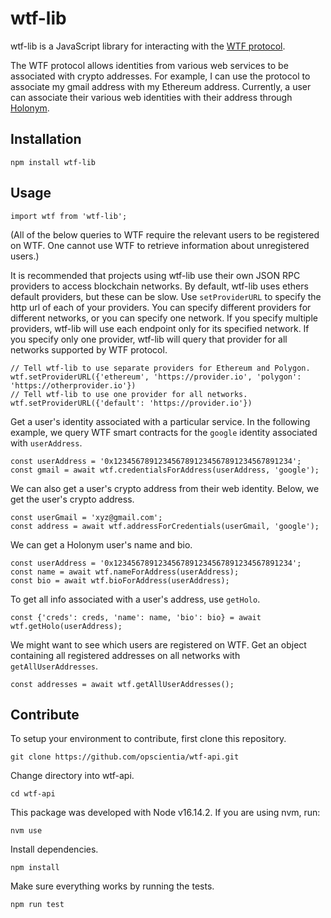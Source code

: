 # wtf-lib
wtf-lib is a JavaScript library for interacting with the [WTF protocol](https://github.com/opscientia/DIDJWT).

The WTF protocol allows identities from various web services to be associated with crypto addresses. For example, I can use the protocol to associate my gmail address with my Ethereum address. Currently, a user can associate their various web identities with their address through [Holonym](https://holo.pizza/).

## Installation

    npm install wtf-lib

## Usage

    import wtf from 'wtf-lib';

(All of the below queries to WTF require the relevant users to be registered on WTF. One cannot use WTF to retrieve information about unregistered users.)

It is recommended that projects using wtf-lib use their own JSON RPC providers to access blockchain networks. By default, wtf-lib uses ethers default providers, but these can be slow. Use `setProviderURL` to specify the http url of each of your providers. You can specify different providers for different networks, or you can specify one network. If you specify multiple providers, wtf-lib will use each endpoint only for its specified network. If you specify only one provider, wtf-lib will query that provider for all networks supported by WTF protocol.

    // Tell wtf-lib to use separate providers for Ethereum and Polygon.
    wtf.setProviderURL({'ethereum', 'https://provider.io', 'polygon': 'https://otherprovider.io'})
    // Tell wtf-lib to use one provider for all networks.
    wtf.setProviderURL({'default': 'https://provider.io'})

Get a user's identity associated with a particular service. In the following example, we query WTF smart contracts for the `google` identity associated with `userAddress`.

    const userAddress = '0x1234567891234567891234567891234567891234';
    const gmail = await wtf.credentialsForAddress(userAddress, 'google');

We can also get a user's crypto address from their web identity. Below, we get the user's crypto address.

    const userGmail = 'xyz@gmail.com';
    const address = await wtf.addressForCredentials(userGmail, 'google');

We can get a Holonym user's name and bio.

    const userAddress = '0x1234567891234567891234567891234567891234';
    const name = await wtf.nameForAddress(userAddress);
    const bio = await wtf.bioForAddress(userAddress);

To get all info associated with a user's address, use `getHolo`. 

    const {'creds': creds, 'name': name, 'bio': bio} = await wtf.getHolo(userAddress);

We might want to see which users are registered on WTF. Get an object containing all registered addresses on all networks with `getAllUserAddresses`.

    const addresses = await wtf.getAllUserAddresses();


## Contribute
To setup your environment to contribute, first clone this repository.

    git clone https://github.com/opscientia/wtf-api.git
    
Change directory into wtf-api.

    cd wtf-api

This package was developed with Node v16.14.2. If you are using nvm, run:

    nvm use

Install dependencies.

    npm install

Make sure everything works by running the tests.

    npm run test
